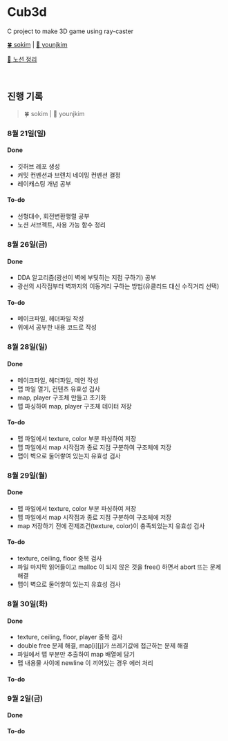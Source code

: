 # Cub3d

C project to make 3D game using ray-caster


[🍀 sokim](https://github.com/S0YKIM) | [ 🔮 younjkim](https://github.com/objectio)

[🔗 노션 정리](https://pouncing-elbow-0a4.notion.site/Cub3d-398cfcddc5cd4725a88dba8f2b59251b)

</br>

## 진행 기록

> 🍀 sokim | 🔮 younjkim

### 8월 21일(일)
#### Done
- 깃허브 레포 생성
- 커밋 컨벤션과 브랜치 네이밍 컨벤션 결정
- 레이캐스팅 개념 공부
#### To-do
- 선형대수, 회전변환행렬 공부
- 노션 서브젝트, 사용 가능 함수 정리 

### 8월 26일(금)
#### Done
- DDA 알고리즘(광선이 벽에 부딪히는 지점 구하기) 공부
- 광선의 시작점부터 벽까지의 이동거리 구하는 방법(유클리드 대신 수직거리 선택)
#### To-do
- 메이크파일, 헤더파일 작성
- 위에서 공부한 내용 코드로 작성

### 8월 28일(일)
#### Done
- 메이크파일, 헤더파일, 메인 작성
- 맵 파일 열기, 컨텐츠 유효성 검사
- map, player 구조체 만들고 초기화
- 맵 파싱하여 map, player 구조체 데이터 저장
#### To-do
- 맵 파일에서 texture, color 부분 파싱하여 저장
- 맵 파일에서 map 시작점과 종료 지점 구분하여 구조체에 저장
- 맵이 벽으로 둘어쌓여 있는지 유효성 검사

### 8월 29일(월)
#### Done
- 맵 파일에서 texture, color 부분 파싱하여 저장
- 맵 파일에서 map 시작점과 종료 지점 구분하여 구조체에 저장
- map 저장하기 전에 전제조건(texture, color)이 충족되었는지 유효성 검사
#### To-do
- texture, ceiling, floor 중복 검사
- 파일 마지막 읽어들이고 malloc 이 되지 않은 것을 free() 하면서 abort 뜨는 문제 해결
- 맵이 벽으로 둘어쌓여 있는지 유효성 검사

### 8월 30일(화)
#### Done
- texture, ceiling, floor, player 중복 검사
- double free 문제 해결, map[i][j]가 쓰레기값에 접근하는 문제 해결
- 파일에서 맵 부분만 추출하여 map 배열에 담기
- 맵 내용물 사이에 newline 이 끼어있는 경우 에러 처리
#### To-do

### 9월 2일(금)
#### Done
#### To-do
